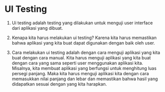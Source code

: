 # UI Testing

1. Ui testing adalah testing yang dilakukan untuk menguji user interface dari aplikasi yang dibuat.

2. Kenapa kita harus melakukan ui testing? Karena kita harus memastikan bahwa aplikasi yang kita buat dapat digunakan dengan baik oleh user.

3. Cara melakukan ui testing adalah dengan cara menguji aplikasi yang kita buat
   dengan cara manual. Kita harus menguji aplikasi yang kita buat dengan cara
   yang sama seperti user menggunakan aplikasi kita. Misalnya, kita membuat
   aplikasi yang berfungsi untuk menghitung luas persegi panjang. Maka kita
   harus menguji aplikasi kita dengan cara memasukkan nilai panjang dan lebar
   dan memastikan bahwa hasil yang didapatkan sesuai dengan yang kita harapkan.
